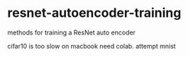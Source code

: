 # resnet-autoencoder-training
methods for training a ResNet auto encoder



cifar10 is too slow on macbook need colab.
attempt mnist
